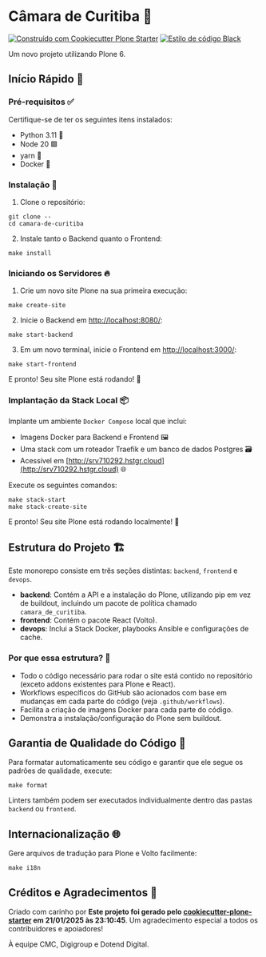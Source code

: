 # Câmara de Curitiba 🚀

[![Construído com Cookiecutter Plone Starter](https://img.shields.io/badge/built%20with-Cookiecutter%20Plone%20Starter-0083be.svg?logo=cookiecutter)](https://github.com/collective/cookiecutter-plone-starter/)
[![Estilo de código Black](https://img.shields.io/badge/code%20style-black-000000.svg)](https://github.com/ambv/black)

Um novo projeto utilizando Plone 6.

## Início Rápido 🏁

### Pré-requisitos ✅

Certifique-se de ter os seguintes itens instalados:

- Python 3.11 🐍
- Node 20 🟩
- yarn 🧶
- Docker 🐳

### Instalação 🔧

1. Clone o repositório:

```shell
git clone --
cd camara-de-curitiba
```

2. Instale tanto o Backend quanto o Frontend:

```shell
make install
```

### Iniciando os Servidores 🔥

1. Crie um novo site Plone na sua primeira execução:

```shell
make create-site
```

2. Inicie o Backend em [http://localhost:8080/](http://localhost:8080/):

```shell
make start-backend
```

3. Em um novo terminal, inicie o Frontend em [http://localhost:3000/](http://localhost:3000/):

```shell
make start-frontend
```

E pronto! Seu site Plone está rodando! 🎉

### Implantação da Stack Local 📦

Implante um ambiente `Docker Compose` local que inclui:

- Imagens Docker para Backend e Frontend 🖼️
- Uma stack com um roteador Traefik e um banco de dados Postgres 🗃️
- Acessível em [http://srv710292.hstgr.cloud](http://srv710292.hstgr.cloud) 🌐

Execute os seguintes comandos:

```shell
make stack-start
make stack-create-site
```

E pronto! Seu site Plone está rodando localmente! 🚀

## Estrutura do Projeto 🏗️

Este monorepo consiste em três seções distintas: `backend`, `frontend` e `devops`.

- **backend**: Contém a API e a instalação do Plone, utilizando pip em vez de buildout, incluindo um pacote de política chamado `camara_de_curitiba`.
- **frontend**: Contém o pacote React (Volto).
- **devops**: Inclui a Stack Docker, playbooks Ansible e configurações de cache.

### Por que essa estrutura? 🤔

- Todo o código necessário para rodar o site está contido no repositório (exceto addons existentes para Plone e React).
- Workflows específicos do GitHub são acionados com base em mudanças em cada parte do código (veja `.github/workflows`).
- Facilita a criação de imagens Docker para cada parte do código.
- Demonstra a instalação/configuração do Plone sem buildout.

## Garantia de Qualidade do Código 🧐

Para formatar automaticamente seu código e garantir que ele segue os padrões de qualidade, execute:

```shell
make format
```

Linters também podem ser executados individualmente dentro das pastas `backend` ou `frontend`.

## Internacionalização 🌐

Gere arquivos de tradução para Plone e Volto facilmente:

```shell
make i18n
```

## Créditos e Agradecimentos 🙏

Criado com carinho por **Este projeto foi gerado pelo [cookiecutter-plone-starter](https://github.com/collective/cookiecutter-plone-starter) em 21/01/2025 às 23:10:45**. Um agradecimento especial a todos os contribuidores e apoiadores!

À equipe CMC, Digigroup e Dotend Digital.
